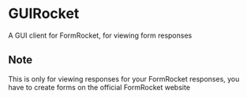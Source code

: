 # GUIRocket
A GUI client for FormRocket, for viewing form responses

## Note
This is only for viewing responses for your FormRocket responses, you have to create forms on the official FormRocket website
